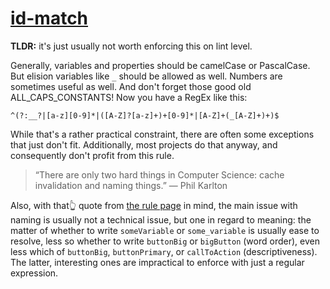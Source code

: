 [id-match](https://eslint.org/docs/rules/id-match)
==================================================
**TLDR:** it's just usually not worth enforcing this on lint level.

Generally, variables and properties should be camelCase or PascalCase. But elision variables like `_` should be allowed as well. Numbers are sometimes useful as well. And don't forget those good old ALL_CAPS_CONSTANTS! Now you have a RegEx like this:
```regexp
^(?:__?|[a-z][0-9]*|([A-Z]?[a-z]+)+[0-9]*|[A-Z]+(_[A-Z]+)+)$
```
While that's a rather practical constraint, there are often some exceptions that just don't fit. Additionally, most projects do that anyway, and consequently don't profit from this rule.

> “There are only two hard things in Computer Science: cache invalidation and naming things.”
> — Phil Karlton

Also, with that👆 quote from [the rule page](https://eslint.org/docs/rules/id-match) in mind, the main issue with naming is usually not a technical issue, but one in regard to meaning: the matter of whether to write `someVariable` or `some_variable` is usually ease to resolve, less so whether to write `buttonBig` or `bigButton` (word order), even less which of `buttonBig`, `buttonPrimary`, or `callToAction` (descriptiveness). The latter, interesting ones are impractical to enforce with just a regular expression.

